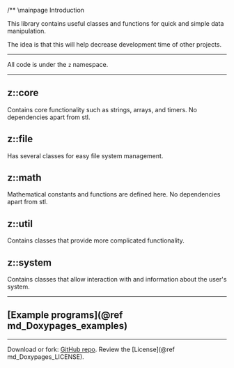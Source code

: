 /** \mainpage Introduction

This library contains useful classes and functions for quick and simple data manipulation.

The idea is that this will help decrease development time of other projects.

--------------------------
All code is under the `z` namespace.

--------------------------

## z::core
Contains core functionality such as strings, arrays, and timers. No dependencies apart from stl.

## z::file
Has several classes for easy file system management.


## z::math
Mathematical constants and functions are defined here. No dependencies apart from stl.


## z::util
Contains classes that provide more complicated functionality.

## z::system
Contains classes that allow interaction with and information about the user's system.

--------------------------

## [Example programs](@ref md_Doxypages_examples)

--------------------------
Download or fork: [GitHub repo](https://github.com/ZacharyWesterman/zLibraries).
Review the [License](@ref md_Doxypages_LICENSE).
